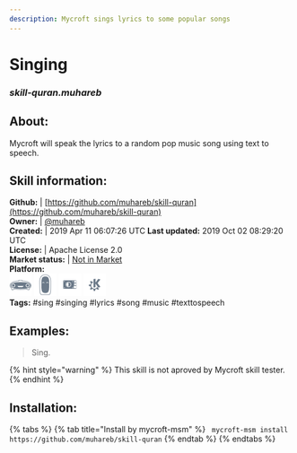 ```yaml
---  
description: Mycroft sings lyrics to some popular songs  
---  
```

# Singing  
### _skill-quran.muhareb_  
## About:  
Mycroft will speak the lyrics to a random pop music song using text to speech.

## Skill information:  
**Github:** | [https://github.com/muhareb/skill-quran](https://github.com/muhareb/skill-quran)  
**Owner:** | [@muhareb](https://github.com/muhareb)  
**Created:** | 2019 Apr 11 06:07:26 UTC  **Last updated:** 2019 Oct 02 08:29:20 UTC  
**License:** | Apache License 2.0  
**Market status:** | [Not in Market](https://market.mycroft.ai/skill/)  
**Platform:**  
 ![](../.gitbook/assets/mark-1-icon.png)  ![](../.gitbook/assets/mark-2-icon.png)  ![](../.gitbook/assets/picroft-icon.png)  ![](../.gitbook/assets/kde.png)   
**Tags:** \#sing \#singing \#lyrics \#song \#music \#texttospeech   
## Examples:  
> Sing.  
  
{% hint style="warning" %}
This skill is not aproved by Mycroft skill tester.
{% endhint %}
    
## Installation:  
{% tabs %}
{% tab title="Install by mycroft-msm" %}
``` mycroft-msm install https://github.com/muhareb/skill-quran```
{% endtab %}
  {% endtabs %}
  